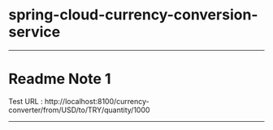 # spring-cloud-currency-conversion-service

---
# Readme Note 1
Test URL        : http://localhost:8100/currency-converter/from/USD/to/TRY/quantity/1000

---
